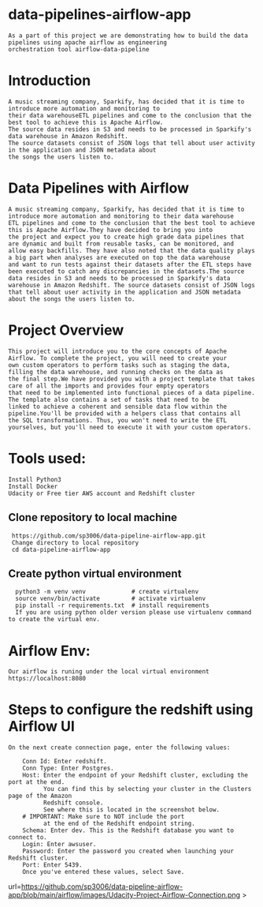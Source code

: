 # data-pipelines-airflow-app
    As a part of this project we are demonstrating how to build the data pipelines using apache airflow as engineering 
    orchestration tool airflow-data-pipeline

# Introduction
    A music streaming company, Sparkify, has decided that it is time to introduce more automation and monitoring to 
    their data warehouseETL pipelines and come to the conclusion that the best tool to achieve this is Apache Airflow.
    The source data resides in S3 and needs to be processed in Sparkify's data warehouse in Amazon Redshift. 
    The source datasets consist of JSON logs that tell about user activity in the application and JSON metadata about 
    the songs the users listen to.

# Data Pipelines with Airflow
    A music streaming company, Sparkify, has decided that it is time to introduce more automation and monitoring to their data warehouse 
    ETL pipelines and come to the conclusion that the best tool to achieve this is Apache Airflow.They have decided to bring you into 
    the project and expect you to create high grade data pipelines that are dynamic and built from reusable tasks, can be monitored, and 
    allow easy backfills. They have also noted that the data quality plays a big part when analyses are executed on top the data warehouse 
    and want to run tests against their datasets after the ETL steps have been executed to catch any discrepancies in the datasets.The source 
    data resides in S3 and needs to be processed in Sparkify's data warehouse in Amazon Redshift. The source datasets consist of JSON logs 
    that tell about user activity in the application and JSON metadata about the songs the users listen to.

# Project Overview 
    This project will introduce you to the core concepts of Apache Airflow. To complete the project, you will need to create your 
    own custom operators to perform tasks such as staging the data, filling the data warehouse, and running checks on the data as 
    the final step.We have provided you with a project template that takes care of all the imports and provides four empty operators 
    that need to be implemented into functional pieces of a data pipeline. The template also contains a set of tasks that need to be 
    linked to achieve a coherent and sensible data flow within the pipeline.You'll be provided with a helpers class that contains all 
    the SQL transformations. Thus, you won't need to write the ETL yourselves, but you'll need to execute it with your custom operators.
    
# Tools used:
    Install Python3
    Install Docker
    Udacity or Free tier AWS account and Redshift cluster
  ## Clone repository to local machine
     https://github.com/sp3006/data-pipeline-airflow-app.git
     Change directory to local repository
     cd data-pipeline-airflow-app
  ## Create python virtual environment
      python3 -m venv venv             # create virtualenv
      source venv/bin/activate         # activate virtualenv
      pip install -r requirements.txt  # install requirements
      If you are using python older version please use virtualenv command to create the virtual env.

# Airflow Env:
    Our airflow is runing under the local virtual environment 
    https://localhost:8080
# Steps to configure the redshift using Airflow UI
    On the next create connection page, enter the following values:

        Conn Id: Enter redshift.
        Conn Type: Enter Postgres.
        Host: Enter the endpoint of your Redshift cluster, excluding the port at the end. 
              You can find this by selecting your cluster in the Clusters page of the Amazon 
              Redshift console. 
              See where this is located in the screenshot below. 
        # IMPORTANT: Make sure to NOT include the port 
              at the end of the Redshift endpoint string.
        Schema: Enter dev. This is the Redshift database you want to connect to.
        Login: Enter awsuser.
        Password: Enter the password you created when launching your Redshift cluster.
        Port: Enter 5439.
        Once you've entered these values, select Save.

<href> url=https://github.com/sp3006/data-pipeline-airflow-app/blob/main/airflow/images/Udacity-Project-Airflow-Connection.png > </href>
       

